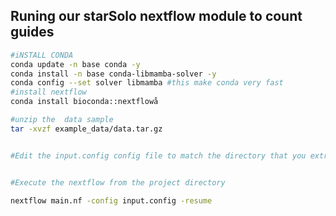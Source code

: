 
## Runing our starSolo nextflow module to count guides


```bash
#iNSTALL CONDA
conda update -n base conda -y 
conda install -n base conda-libmamba-solver -y
conda config --set solver libmamba #this make conda very fast
#install nextflow
conda install bioconda::nextflowå

```

```bash
#unzip the  data sample
tar -xvzf example_data/data.tar.gz
```

```bash

#Edit the input.config config file to match the directory that you extracted your data.



```
```bash
#Execute the nextflow from the project directory

nextflow main.nf -config input.config -resume


```